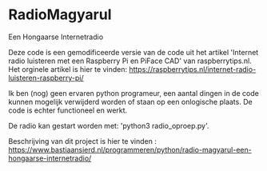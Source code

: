 # RadioMagyarul
Een Hongaarse Internetradio

Deze code is een gemodificeerde versie van de code uit het artikel 'Internet radio luisteren met een Raspberry Pi en PiFace CAD' van raspberrytips.nl. Het orginele artikel is hier te vinden: https://raspberrytips.nl/internet-radio-luisteren-raspberry-pi/

Ik ben (nog) geen ervaren python programeur, een aantal dingen in de code kunnen mogelijk verwijderd worden of staan op een onlogische plaats. De code is echter functioneel en werkt.

De radio kan gestart worden met: 'python3 radio_oproep.py'.

Beschrijving van dit project is hier te vinden : https://www.bastiaansierd.nl/programmeren/python/radio-magyarul-een-hongaarse-internetradio/
